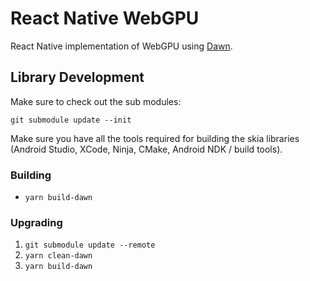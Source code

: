 # React Native WebGPU

React Native implementation of WebGPU using [Dawn](https://dawn.googlesource.com/dawn).

## Library Development

Make sure to check out the sub modules:

```
git submodule update --init
```

Make sure you have all the tools required for building the skia libraries (Android Studio, XCode, Ninja, CMake, Android NDK / build tools).

### Building 

* `yarn build-dawn`

### Upgrading

1. `git submodule update --remote`
2. `yarn clean-dawn`
3. `yarn build-dawn`
